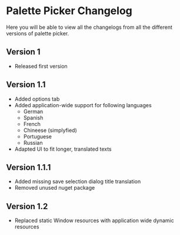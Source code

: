 # Palette Picker Changelog

Here you will be able to view all the changelogs from all the different versions of palette picker.

## Version 1

 - Released first version

## Version 1.1

 - Added options tab
 - Added application-wide support for following languages
    - German
    - Spanish
    - French
    - Chineese (simplyfied)
    - Portuguese
    - Russian
 - Adapted UI to fit longer, translated texts

## Version 1.1.1

 - Added missing save selection dialog title translation
 - Removed unused nuget package

## Version 1.2

 - Replaced static Window resources with application wide dynamic resources